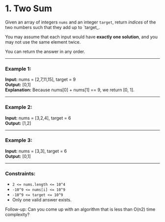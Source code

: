 # 1. Two Sum

Given an array of integers `nums` and an integer `target`, return _indices_ of the two numbers such that they add up to `target_.

You may assume that each input would have **exactly one solution**, and you may not use the same element twice.

You can return the answer in any order.

---

### Example 1:

**Input:** nums = [2,7,11,15], target = 9  
**Output:** [0,1]  
**Explanation:** Because nums[0] + nums[1] == 9, we return [0, 1].

---

### Example 2:

**Input:** nums = [3,2,4], target = 6  
**Output:** [1,2]

---

### Example 3:

**Input:** nums = [3,3], target = 6  
**Output:** [0,1]

---

### Constraints:

- `2 <= nums.length <= 10^4`  
- `-10^9 <= nums[i] <= 10^9`  
- `-10^9 <= target <= 10^9`  
- Only one valid answer exists.

Follow-up: Can you come up with an algorithm that is less than O(n2) time complexity?
